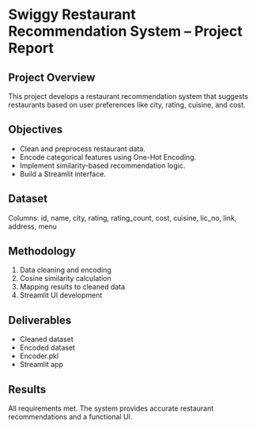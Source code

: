 # Swiggy Restaurant Recommendation System – Project Report

## Project Overview
This project develops a restaurant recommendation system that suggests restaurants based on user preferences like city, rating, cuisine, and cost.

## Objectives
- Clean and preprocess restaurant data.
- Encode categorical features using One-Hot Encoding.
- Implement similarity-based recommendation logic.
- Build a Streamlit interface.

## Dataset
Columns: id, name, city, rating, rating_count, cost, cuisine, lic_no, link, address, menu

## Methodology
1. Data cleaning and encoding
2. Cosine similarity calculation
3. Mapping results to cleaned data
4. Streamlit UI development

## Deliverables
- Cleaned dataset
- Encoded dataset
- Encoder.pkl
- Streamlit app

## Results
All requirements met. The system provides accurate restaurant recommendations and a functional UI.
